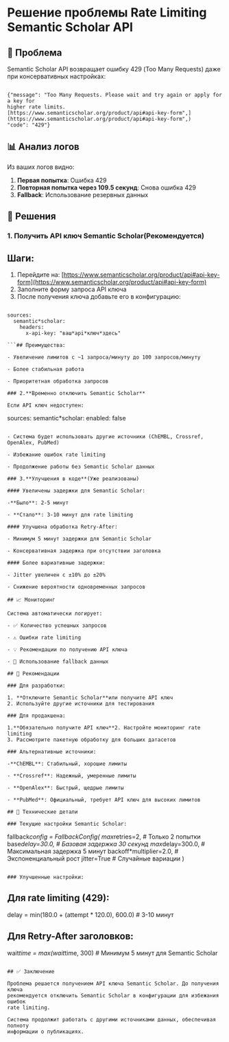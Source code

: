 # Решение проблемы Rate Limiting Semantic Scholar API

## 🚨 Проблема

Semantic Scholar API возвращает ошибку 429 (Too Many Requests) даже при
консервативных настройках:

```

{"message": "Too Many Requests. Please wait and try again or apply for a key for
higher rate limits.
[https://www.semanticscholar.org/product/api#api-key-form",](https://www.semanticscholar.org/product/api#api-key-form",)
"code": "429"}

```

## 📊 Анализ логов

Из ваших логов видно:
1. **Первая попытка**: Ошибка 429
2. **Повторная попытка через 109.5 секунд**: Снова ошибка 429
3. **Fallback**: Использование резервных данных

## 🎯 Решения

### 1. **Получить API ключ Semantic Scholar**(Рекомендуется)

## Шаги:

1. Перейдите на:
[https://www.semanticscholar.org/product/api#api-key-form](https://www.semanticscholar.org/product/api#api-key-form)
2. Заполните форму запроса API ключа
3. После получения ключа добавьте его в конфигурацию:

```

sources:
  semantic*scholar:
    headers:
      x-api-key: "ваш*api*ключ*здесь"

```## Преимущества:

- Увеличение лимитов с ~1 запроса/минуту до 100 запросов/минуту

- Более стабильная работа

- Приоритетная обработка запросов

### 2.**Временно отключить Semantic Scholar**

Если API ключ недоступен:

```

sources:
  semantic*scholar:
    enabled: false

```## Результат:

- Система будет использовать другие источники (ChEMBL, Crossref, OpenAlex, PubMed)

- Избежание ошибок rate limiting

- Продолжение работы без Semantic Scholar данных

### 3.**Улучшения в коде**(Уже реализованы)

#### Увеличены задержки для Semantic Scholar:

-**Было**: 2-5 минут

- **Стало**: 3-10 минут для rate limiting

#### Улучшена обработка Retry-After:

- Минимум 5 минут задержки для Semantic Scholar

- Консервативная задержка при отсутствии заголовка

#### Более вариативные задержки:

- Jitter увеличен с ±10% до ±20%

- Снижение вероятности одновременных запросов

## 📈 Мониторинг

Система автоматически логирует:

- ✅ Количество успешных запросов

- ⚠️ Ошибки rate limiting

- 💡 Рекомендации по получению API ключа

- 🔄 Использование fallback данных

## 🚀 Рекомендации

### Для разработки:

1. **Отключите Semantic Scholar**или получите API ключ
2. Используйте другие источники для тестирования

### Для продакшена:

1.**Обязательно получите API ключ**2. Настройте мониторинг rate limiting
3. Рассмотрите пакетную обработку для больших датасетов

### Альтернативные источники:

-**ChEMBL**: Стабильный, хорошие лимиты

- **Crossref**: Надежный, умеренные лимиты

- **OpenAlex**: Быстрый, щедрые лимиты

- **PubMed**: Официальный, требует API ключ для высоких лимитов

## 🔧 Технические детали

### Текущие настройки Semantic Scholar:

```

fallback*config = FallbackConfig(
    max*retries=2,           # Только 2 попытки
    base*delay=30.0,         # Базовая задержка 30 секунд
    max*delay=300.0,         # Максимальная задержка 5 минут
    backoff*multiplier=2.0,  # Экспоненциальный рост
    jitter=True              # Случайные вариации
)

```

### Улучшенные настройки:

```

## Для rate limiting (429):

delay = min(180.0 + (attempt * 120.0), 600.0)  # 3-10 минут

## Для Retry-After заголовков:

wait*time = max(wait*time, 300)  # Минимум 5 минут для Semantic Scholar

```

## ✅ Заключение

Проблема решается получением API ключа Semantic Scholar. До получения ключа
рекомендуется отключить Semantic Scholar в конфигурации для избежания ошибок
rate limiting.

Система продолжит работать с другими источниками данных, обеспечивая полноту
информации о публикациях.
